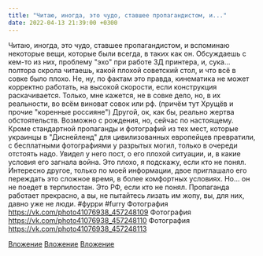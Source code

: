 ```yaml
---
title: "Читаю, иногда, это чудо, ставшее пропагандистом, и..."
date: 2022-04-13 21:39:00 +0300
---
```


Читаю, иногда, это чудо, ставшее пропагандистом, и вспоминаю некоторые вещи, которые были всегда, в таких как он.
Обсуждаешь с кем-то из них, проблему "эхо" при работе 3Д принтера, и, сука... полтора скрола читаешь, какой плохой советский стол, и что всё в совке было плохо. Не, ну, по фактам это правда, кинематика не может корректно работать, на высокой скорости, если конструкция раскачивается. Только, мне кажется, не в совке дело, но, в их реальности, во всём виноват совок или рф. (причём тут Хрущёв и прочие "коренные россияне")
Другой, ок, как бы, реально жертва обстоятельств. Возможно с рождения, но, сейчас по настоящему. Кроме стандартной пропаганды и фотографий из тех мест, которые украинцы в "Диснейленд" для цивилизованных европейцев превратили, с бесплатными фотографиями у разрытых могил, только в очереди отстоять надо. Увидел у него пост, о его плохой ситуации, и, в какие условия его загнала война. Это плохо, я подскажу, если кто не понял. Интересно другое, только по моей информации, двое приглашало его переждать это сложное время, в более комфортных условиях. Но... он не поедет в терпилостан. Это РФ, если кто не понял. Пропаганда работает прекрасно, а вы, не пытайтесь лизать им жопу, вы, для них, давно уже не люди.
#фурри #furry
Фотография
https://vk.com/photo41076938_457248109
Фотография
https://vk.com/photo41076938_457248110
Фотография
https://vk.com/photo41076938_457248113

[Вложение](https://vk.com/photo41076938_457248109)
[Вложение](https://vk.com/photo41076938_457248110)
[Вложение](https://vk.com/photo41076938_457248113)
